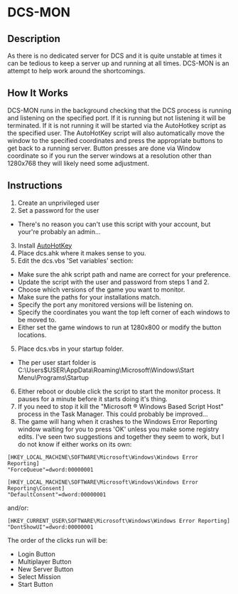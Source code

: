 DCS-MON
=======

Description
-----------
As there is no dedicated server for DCS and it is quite unstable at times it can be tedious to keep a server up and running at all times. DCS-MON is an attempt to help work around the shortcomings. 

How It Works
------------
DCS-MON runs in the background checking that the DCS process is running and listening on the specified port. If it is running but not listening it will be terminated. If it is not running it will be started via the AutoHotkey script as the specified user. The AutoHotKey script will also automatically move the window to the specified coordinates and press the appropriate buttons to get back to a running server. Button presses are done via Window coordinate so if you run the server windows at a resolution other than 1280x768 they will likely need some adjustment.

Instructions
------------
1. Create an unprivileged user
2. Set a password for the user
 * There's no reason you can't use this script with your account, but your're probably an admin...
3. Install [AutoHotKey](https://autohotkey.com/)
4. Place dcs.ahk where it makes sense to you. 
4. Edit the dcs.vbs 'Set variables' section:
  * Make sure the ahk script path and name are correct for your preference.
  * Update the script with the user and password from steps 1 and 2.
  * Choose which versions of the game you want to monitor.
  * Make sure the paths for your installations match.
  * Specify the port any monitored versions will be listening on.
  * Specify the coordinates you want the top left corner of each windows to be moved to.
  * Either set the game windows to run at 1280x800 or modify the button locations.
5. Place dcs.vbs in your startup folder. 
  * The per user start folder is C:\Users\$USER\AppData\Roaming\Microsoft\Windows\Start Menu\Programs\Startup
6. Either reboot or double click the script to start the monitor process. It pauses for a minute before it starts doing it's thing.
7. If you need to stop it kill the "Microsoft ® Windows Based Script Host" process in the Task Manager. This could probably be improved...
8. The game will hang when it crashes to the  Windows Error Reporting window waiting for you to press 'OK' unless you make some registry edits. I've seen two suggestions and together they seem to work, but I do not know if either works on its own:

```
[HKEY_LOCAL_MACHINE\SOFTWARE\Microsoft\Windows\Windows Error Reporting]
"ForceQueue"=dword:00000001

[HKEY_LOCAL_MACHINE\SOFTWARE\Microsoft\Windows\Windows Error Reporting\Consent]
"DefaultConsent"=dword:00000001
```

and/or:

```
[HKEY_CURRENT_USER\SOFTWARE\Microsoft\Windows\Windows Error Reporting]
"DontShowUI"=dword:00000001
```

The order of the clicks run will be:
* Login Button
* Multiplayer Button
* New Server Button
* Select Mission
* Start Button
